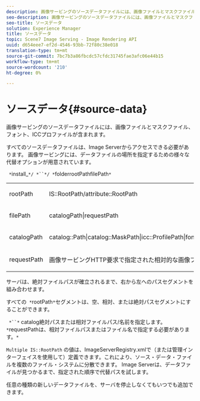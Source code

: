 ```yaml
---
description: 画像サービングのソースデータファイルには、画像ファイルとマスクファイル、フォント、ICCプロファイルが含まれます。
seo-description: 画像サービングのソースデータファイルには、画像ファイルとマスクファイル、フォント、ICCプロファイルが含まれます。
seo-title: ソースデータ
solution: Experience Manager
title: ソースデータ
topic: Scene7 Image Serving - Image Rendering API
uuid: d654eee7-ef2d-4546-93bb-72f80c38e018
translation-type: tm+mt
source-git-commit: 7bc7b3a86fbcdc57cfdc31745fae3afc06e44b15
workflow-type: tm+mt
source-wordcount: '210'
ht-degree: 0%

---
```



# ソースデータ{#source-data}

画像サービングのソースデータファイルには、画像ファイルとマスクファイル、フォント、ICCプロファイルが含まれます。

すべてのソースデータファイルは、Image Serverからアクセスできる必要があります。 画像サービングには、データファイルの場所を指定するための様々な代替オプションが用意されています。

` *`install_`*/ *``*/ *`folderrootPathfilePath`*`

<table id="simpletable_26686444C7EF46D6BC4C0490C8010BF9"> 
 <tr class="strow"> 
  <td class="stentry"> <p><span class="codeph"> <span class="varname"> rootPath</span></span> </p></td> 
  <td class="stentry"> <p><span class="codeph"> IS::RootPath/attribute::RootPath</span> </p></td> 
 </tr> 
 <tr class="strow"> 
  <td class="stentry"> <p><span class="codeph"> <span class="varname"> filePath  </span></span> </p></td> 
  <td class="stentry"> <p><span class="codeph"> catalogPath|requestPath</span> </p></td> 
 </tr> 
 <tr class="strow"> 
  <td class="stentry"> <p><span class="codeph"> <span class="varname"> catalogPath</span></span> </p></td> 
  <td class="stentry"> <p><span class="codeph"> catalog::Path|catalog::MaskPath|icc::ProfilePath|font::FontPath|font::MetricsPath</span> </p></td> 
 </tr> 
 <tr class="strow"> 
  <td class="stentry"> <p><span class="codeph"> <span class="varname"> requestPath</span></span> </p></td> 
  <td class="stentry"> <p><span class="codeph"> 画像サービングHTTP要求で指定された相対的な画像ファイルのパスと名前</span> </p></td> 
 </tr> 
</table>

サーバは、絶対ファイルパスが確立されるまで、右から左へのパスセグメントを組み合わせます。

すべての` *`rootPath`*`セグメントは、空、相対、または絶対パスセグメントにすることができます。

` *``*` catalog絶対パスまたは相対ファイルパス/名前を指定します。` *`requestPathは、相対ファイルパスまたはファイル名で指定する必要があります。`*` 

`Multiple IS::RootPath` の値は、ImageServerRegistry.xmlで（または管理インターフェイスを使用して）定義できます。これにより、ソース・データ・ファイルを複数のファイル・システムに分散できます。 Image Serverは、データファイルが見つかるまで、指定された順序で代替パスを試します。

任意の種類の新しいデータファイルを、サーバを停止しなくてもいつでも追加できます。
